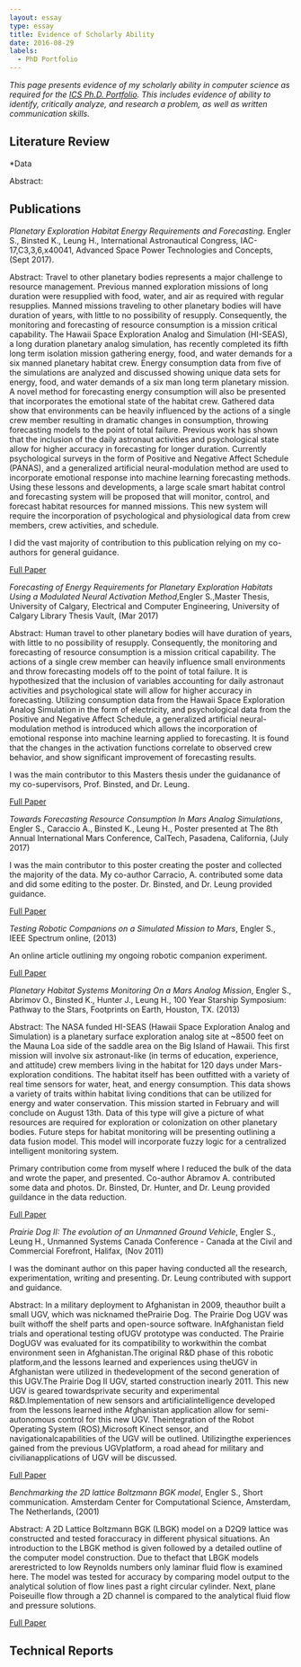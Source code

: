 ```yaml
---
layout: essay  
type: essay  
title: Evidence of Scholarly Ability  
date: 2016-08-29
labels:
  - PhD Portfolio
---
```


*This page presents evidence of my scholarly ability in computer science as required for the [ICS Ph.D. Portfolio](http://www.ics.hawaii.edu/academics/graduate-degree-programs/ph-d-in-ics/#phd-portfolio). This includes evidence of ability to identify, critically analyze, and research a problem, as well as written communication skills.*

## Literature Review

*Data


Abstract: 

## Publications
*Planetary Exploration Habitat Energy Requirements and Forecasting*. Engler S., Binsted K., Leung H., International Astronautical Congress, IAC-17,C3,3,6,x40041, Advanced Space Power Technologies and Concepts, (Sept 2017).

Abstract: Travel to other planetary bodies represents a major challenge to resource management. Previous
manned exploration missions of long duration were resupplied with food, water, and air as required with
regular resupplies. Manned missions traveling to other planetary bodies will have duration of years, with
little to no possibility of resupply. Consequently, the monitoring and forecasting of resource consumption
is a mission critical capability. The Hawaii Space Exploration Analog and Simulation (HI-SEAS), a long
duration planetary analog simulation, has recently completed its fifth long term isolation mission gathering
energy, food, and water demands for a six manned planetary habitat crew. Energy consumption data from
five of the simulations are analyzed and discussed showing unique data sets for energy, food, and water
demands of a six man long term planetary mission. A novel method for forecasting energy consumption
will also be presented that incorporates the emotional state of the habitat crew. Gathered data show
that environments can be heavily influenced by the actions of a single crew member resulting in dramatic
changes in consumption, throwing forecasting models to the point of total failure. Previous work has shown
that the inclusion of the daily astronaut activities and psychological state allow for higher accuracy in
forecasting for longer duration. Currently psychological surveys in the form of Positive and Negative
Affect Schedule (PANAS), and a generalized artificial neural-modulation method are used to incorporate
emotional response into machine learning forecasting methods. Using these lessons and developments,
a large scale smart habitat control and forecasting system will be proposed that will monitor, control,
and forecast habitat resources for manned missions. This new system will require the incorporation of
psychological and physiological data from crew members, crew activities, and schedule.

I did the vast majority of contribution to this publication relying on my co-authors for general guidance.

[Full Paper](https://iafastro.directory/iac/paper/id/40041/summary/?lipi=urn%3Ali%3Apage%3Ad_flagship3_profile_view_base%3BFu9TAzq6RGWDg%2B1bhuRM%2Fg%3D%3D)

*Forecasting of Energy Requirements for Planetary Exploration Habitats Using a Modulated Neural Activation Method*,Engler S.,Master Thesis, University of Calgary, Electrical and Computer Engineering, University of Calgary Library Thesis Vault, (Mar 2017)

Abstract: Human travel to other planetary bodies will have duration of years, with little to no possibility
of resupply. Consequently, the monitoring and forecasting of resource consumption is a mission critical capability. The actions of a single crew member can heavily influence small environments and throw forecasting models off to the point of total failure. It is hypothesized that the inclusion of variables accounting for daily astronaut activities and psychological state will allow for higher accuracy in forecasting. Utilizing consumption data from the Hawaii Space Exploration Analog Simulation in the form of electricity, and psychological data from the Positive and Negative Affect Schedule, a generalized artificial neural-modulation method is introduced which allows the incorporation of emotional response into machine learning applied to forecasting. It is found that the changes in the activation functions correlate to observed crew behavior, and show significant improvement of forecasting results.

I was the main contributor to this Masters thesis under the guidanance of my co-supervisors, Prof. Binsted, and Dr. Leung. 

[Full Paper](http://theses.ucalgary.ca)

*Towards Forecasting Resource Consumption In Mars Analog Simulations*, Engler S., Caraccio A., Binsted K., Leung H., Poster presented at The 8th Annual International Mars Conference, CalTech, Pasadena, California, (July 2017)

I was the main contributor to this poster creating the poster and collected the majority of the data. My co-author Carracio, A. contributed some data and did some editing to the poster. Dr. Binsted, and Dr. Leung provided guidance.

[Full Paper](https://www.dropbox.com/s/uhb8p2xci0bce4k/Poster_SimonEngler_48x36.pdf?dl=0&lipi=urn%3Ali%3Apage%3Ad_flagship3_profile_view_base%3BFu9TAzq6RGWDg%2B1bhuRM%2Fg%3D%3D)

*Testing Robotic Companions on a Simulated Mission to Mars*, Engler S., IEEE Spectrum online, (2013)

An online article outlining my ongoing robotic companion experiment.

[Full Paper](https://spectrum.ieee.org/automaton/robotics/artificial-intelligence/testing-robotic-companions-on-a-simulated-mission-to-mars?lipi=urn%3Ali%3Apage%3Ad_flagship3_profile_view_base%3BcuzVJZPcTpuRFD1pwbs3vA%3D%3D)

*Planetary Habitat Systems Monitoring On a Mars Analog Mission*, Engler S., Abrimov O., Binsted K., Hunter J., Leung H., 100 Year Starship Symposium: Pathway to the Stars, Footprints on Earth, Houston, TX. (2013)

Abstract: The NASA funded HI-SEAS (Hawaii Space Exploration Analog and Simulation) is a planetary surface exploration analog site at ~8500 feet on the Mauna Loa side of the saddle area on the Big Island of Hawaii. This first mission will involve six astronaut-like (in terms of education, experience, and attitude) crew members living in the habitat for 120 days under Mars-exploration conditions. The habitat itself has been outfitted with a variety of real time sensors for water, heat, and energy consumption. This data shows a variety of traits within habitat living conditions that can be utilized for energy and water conservation. This mission started in February and will conclude on August 13th. Data of this type will give a picture of what resources are required for exploration or colonization on other planetary bodies. Future steps for habitat monitoring will be presenting outlining a data fusion model. This model will incorporate fuzzy logic for a centralized intelligent monitoring system.

Primary contribution come from myself where I reduced the bulk of the data and wrote the paper, and presented. Co-author Abramov A. contributed some data and photos. Dr. Binsted, Dr. Hunter, and Dr. Leung provided guildance in the data reduction.

[Full Paper](https://www.amazon.com/dp/0990384004/ref=cm_sw_su_dp?lipi=urn%3Ali%3Apage%3Ad_flagship3_profile_view_base%3B4pWW8fQzSLmDIZrQZ2QyKw%3D%3D)

*Prairie Dog II: The evolution of an Unmanned Ground Vehicle*, Engler S., Leung H., Unmanned Systems Canada Conference - Canada at the Civil and Commercial Forefront, Halifax, (Nov 2011)

I was the dominant author on this paper having conducted all the research, experimentation, writing and presenting. Dr. Leung contributed with support and guidance.

Abstract: In a military deployment to Afghanistan in 2009, theauthor built a small UGV, which was nicknamed thePrairie Dog. The Prairie Dog UGV was built withoff the shelf parts and open-source software. InAfghanistan field trials and operational testing ofUGV prototype was conducted. The Prairie DogUGV was evaluated for its compatibility to workwithin the combat environment seen in Afghanistan.The original R&D phase of this robotic platform,and the lessons learned and experiences using theUGV in Afghanistan were utilized in thedevelopment of the second generation of this UGV.The Prairie Dog II UGV, started construction inearly 2011. This new UGV is geared towardsprivate security and experimental R&D.Implementation of new sensors and artificialintelligence developed from the lessons learned inthe Afghanistan application allow for semi-autonomous control for this new UGV. Theintegration of the Robot Operating System (ROS),Microsoft Kinect sensor, and navigationalcapabilities of the UGV will be outlined. Utilizingthe experiences gained from the previous UGVplatform, a road ahead for military and civilianapplications of UGV will be discussed.

[Full Paper](https://www.dropbox.com/s/ydkoneso2pgm5ul/PrairieDogEvolution.pdf?dl=0&lipi=urn%3Ali%3Apage%3Ad_flagship3_profile_view_base%3B4pWW8fQzSLmDIZrQZ2QyKw%3D%3D)

*Benchmarking the 2D lattice Boltzmann BGK model*, Engler S., Short communication. Amsterdam Center for Computational Science, Amsterdam, The Netherlands, (2001)

Abstract: A 2D Lattice Boltzmann BGK (LBGK) model on a D2Q9 lattice was constructed and tested foraccuracy in different physical situations. An introduction to the LBGK method is given followed by a detailed outline of the computer model construction.  Due to thefact that LBGK models arerestricted to low Reynolds numbers only laminar fluid flow is examined here. The model was tested for accuracy by comparing model output to the analytical solution of flow lines past a right circular cylinder. Next, plane Poiseuille flow through a 2D channel is compared to the analytical fluid flow and pressure solutions.

[Full Paper](https://www.dropbox.com/s/xj76p81nijmznl4/BGK_handin.pdf?dl=0&lipi=urn%3Ali%3Apage%3Ad_flagship3_profile_view_base%3B4pWW8fQzSLmDIZrQZ2QyKw%3D%3D)

## Technical Reports
